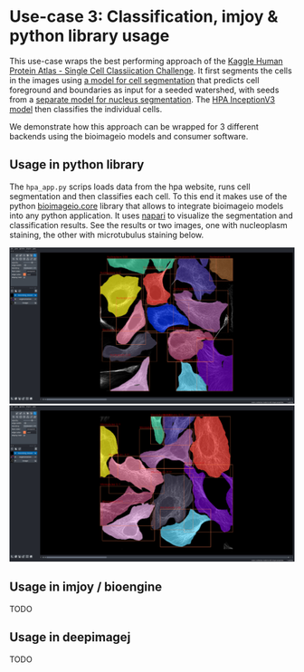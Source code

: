 # Use-case 3: Classification, imjoy & python library usage

This use-case wraps the best performing approach of the [Kaggle Human Protein Atlas - Single Cell Classiication Challenge](https://www.kaggle.com/c/hpa-single-cell-image-classification).
It first segments the cells in the images using [a model for cell segmentation](https://bioimage.io/#/?id=10.5281%2Fzenodo.6200635) that predicts cell foreground and boundaries as input for a seeded watershed, with seeds from a [separate model for nucleus segmentation](https://bioimage.io/#/?id=10.5281%2Fzenodo.6200999).
The [HPA InceptionV3 model](https://bioimage.io/#/?id=10.5281%2Fzenodo.5910854) then classifies the individual cells.

We demonstrate how this approach can be wrapped for 3 different backends using the bioimageio models and consumer software.

## Usage in python library

The `hpa_app.py` scrips loads data from the hpa website, runs cell segmentation and then classifies each cell.
To this end it makes use of the python [bioimageio.core](https://github.com/bioimage-io/core-bioimage-io-python) library that allows to integrate bioimageio models into any python application.
It uses [napari](https://github.com/napari/napari) to visualize the segmentation and classification results. See the results or two images, one with nucleoplasm staining, the other with microtubulus staining below.

<img src="https://raw.githubusercontent.com/bioimage-io/use-cases/main/case3-devtools/images/hpa_nucleoplasm.png" alt="drawing" width="1200"/>
<img src="https://raw.githubusercontent.com/bioimage-io/use-cases/main/case3-devtools/images/hpa_microtubules.png" alt="drawing" width="1200"/>

## Usage in imjoy / bioengine

TODO

## Usage in deepimagej

TODO

